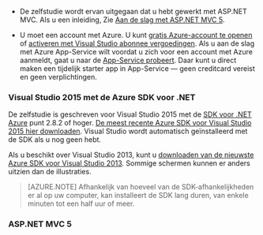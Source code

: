 * De zelfstudie wordt ervan uitgegaan dat u hebt gewerkt met ASP.NET MVC. Als u een inleiding, Zie [Aan de slag met ASP.NET MVC 5](http://www.asp.net/mvc/overview/getting-started/introduction/getting-started).

* U moet een account met Azure. U kunt [gratis Azure-account te openen](/pricing/free-trial/?WT.mc_id=A261C142F) of [activeren met Visual Studio abonnee vergoedingen](/pricing/member-offers/msdn-benefits-details/?WT.mc_id=A261C142F). Als u aan de slag met Azure App-Service wilt voordat u zich voor een account met Azure aanmeldt, gaat u naar de [App-Service probeert](http://go.microsoft.com/fwlink/?LinkId=523751). Daar kunt u direct maken een tijdelijk starter app in App-Service — geen creditcard vereist en geen verplichtingen.

### <a name="setupdevenv"></a>Visual Studio 2015 met de Azure SDK voor .NET

De zelfstudie is geschreven voor Visual Studio 2015 met de [SDK voor .NET Azure](../articles/dotnet-sdk.md) punt 2.8.2 of hoger. [De meest recente Azure SDK voor Visual Studio 2015 hier downloaden](http://go.microsoft.com/fwlink/?linkid=518003). Visual Studio wordt automatisch geïnstalleerd met de SDK als u nog geen hebt.

Als u beschikt over Visual Studio 2013, kunt u [downloaden van de nieuwste Azure SDK voor Visual Studio 2013](http://go.microsoft.com/fwlink/?LinkID=324322). Sommige schermen kunnen er anders uitzien dan de illustraties.

>[AZURE.NOTE] Afhankelijk van hoeveel van de SDK-afhankelijkheden er al op uw computer, kan installeert de SDK lang duren, van enkele minuten tot een half uur of meer.

### <a name="aspnet-mvc-5"></a>ASP.NET MVC 5

